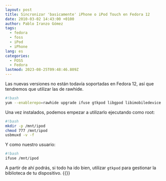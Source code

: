 ```yaml
---
layout: post
title: Sincronizar 'basicamente' iPhone o iPod Touch en Fedora 12
date: 2010-03-02 14:43:00 +0100
author: Pablo Iranzo Gómez
tags:
  - fedora
  - foss
  - iPod
  - iPhone
lang: es
categories:
  - FOSS
  - Fedora
lastmod: 2023-08-25T09:48:46.809Z
---
```


Las nuevas versiones no están todavía soportadas en Fedora 12, así que tendremos que utilizar las de rawhide.

```bash
#!bash
yum --enablerepo=rawhide upgrade ifuse gtkpod libgpod libimobiledevice usbmuxd
```

Una vez instalados, podemos empezar a utilizarlo ejecutando como root:

```bash
#!bash
mkdir -p /mnt/ipod
chmod 777 /mnt/ipod
usbmuxd -v -f
```

Y como nuestro usuario:

```bash
#!bash
ifuse /mnt/ipod
```

A partir de ahí podrás, si todo ha ido bien, utilizar `gtkpod` para gestionar la biblioteca de tu dispositivo.
{{<disfruta>}}
